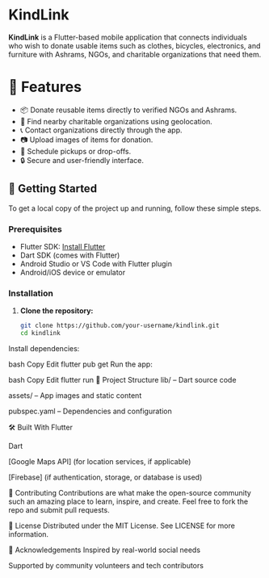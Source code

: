 # KindLink

**KindLink** is a Flutter-based mobile application that connects individuals who wish to donate usable items such as clothes, bicycles, electronics, and furniture with Ashrams, NGOs, and charitable organizations that need them.

# 🌟 Features

- 📦 Donate reusable items directly to verified NGOs and Ashrams.
- 📍 Find nearby charitable organizations using geolocation.
- 📞 Contact organizations directly through the app.
- 📷 Upload images of items for donation.
- 📅 Schedule pickups or drop-offs.
- 🔒 Secure and user-friendly interface.

## 🚀 Getting Started

To get a local copy of the project up and running, follow these simple steps.

### Prerequisites

- Flutter SDK: [Install Flutter](https://docs.flutter.dev/get-started/install)
- Dart SDK (comes with Flutter)
- Android Studio or VS Code with Flutter plugin
- Android/iOS device or emulator

### Installation

1. **Clone the repository:**
   ```bash
   git clone https://github.com/your-username/kindlink.git
   cd kindlink
Install dependencies:

bash
Copy
Edit
flutter pub get
Run the app:

bash
Copy
Edit
flutter run
📁 Project Structure
lib/ – Dart source code

assets/ – App images and static content

pubspec.yaml – Dependencies and configuration

🛠️ Built With
Flutter

Dart

[Google Maps API] (for location services, if applicable)

[Firebase] (if authentication, storage, or database is used)

🤝 Contributing
Contributions are what make the open-source community such an amazing place to learn, inspire, and create. Feel free to fork the repo and submit pull requests.

📃 License
Distributed under the MIT License. See LICENSE for more information.

🙏 Acknowledgements
Inspired by real-world social needs

Supported by community volunteers and tech contributors

